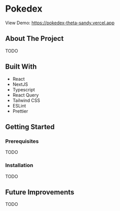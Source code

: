 # Pokedex

View Demo: https://pokedex-theta-sandy.vercel.app

## About The Project
TODO
<!-- This is a Pokedex built using Next JS where the user can view a list of every Pokemon and see at glance a brief bit about them or they can click on the Pokemon to find out more information. Some of the data shown is the Pokemon’s; type, stats and abilities. -->

## Built With
- React
- NextJS
- Typescript
- React Query
- Tailwind CSS
- ESLint
- Prettier

## Getting Started

### Prerequisites
TODO

### Installation
TODO

## Future Improvements
TODO